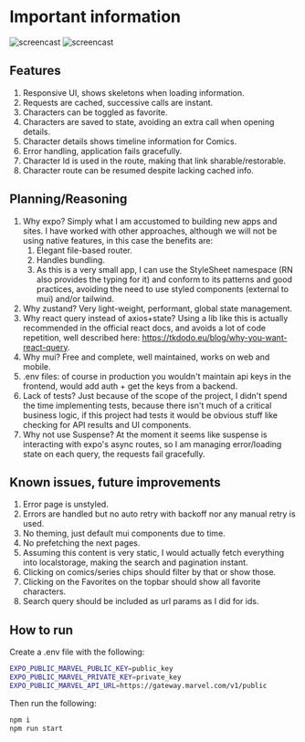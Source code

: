 # Important information
![screencast](https://github.com/rzfzr/challenge-oystr/blob/627fcb3f2c51a011a47103119b1ae2977ba24746/media/Pagination.gif)
![screencast](https://github.com/rzfzr/challenge-oystr/blob/627fcb3f2c51a011a47103119b1ae2977ba24746/media/Timeline.gif)

## Features

1. Responsive UI, shows skeletons when loading information.
2. Requests are cached, successive calls are instant.
3. Characters can be toggled as favorite.
4. Characters are saved to state, avoiding an extra call when opening details.
5. Character details shows timeline information for Comics.
6. Error handling, application fails gracefully.
7. Character Id is used in the route, making that link sharable/restorable.
8. Character route can be resumed despite lacking cached info.

## Planning/Reasoning

1. Why expo? Simply what I am accustomed to building new apps and sites.
I have worked with other approaches, although we will not be using native features, in this case the benefits are:
    1. Elegant file-based router.
    2. Handles bundling.
    3. As this is a very small app, I can use the StyleSheet namespace (RN also provides the typing for it) and conform to its patterns and good practices, avoiding the need to use styled components (external to mui) and/or tailwind.
2. Why zustand? Very light-weight, performant, global state management.
3. Why react query instead of axios+state? Using a lib like this is actually recommended in the official react docs, and avoids a lot of code repetition, well described here: <https://tkdodo.eu/blog/why-you-want-react-query>.
4. Why mui? Free and complete, well maintained, works on web and mobile.
5. .env files: of course in production you wouldn't maintain api keys in the frontend, would add auth + get the keys from a backend.
6. Lack of tests? Just because of the scope of the project, I didn't spend the time implementing tests, because there isn't much of a critical business logic, if this project had tests it would be obvious stuff like checking for API results and UI components.
7. Why not use Suspense? At the moment it seems like suspense is interacting with expo's async routes, so I am managing error/loading state on each query, the requests fail gracefully.

## Known issues, future improvements

1. Error page is unstyled.
2. Errors are handled but no auto retry with backoff nor any manual retry is used.
3. No theming, just default mui components due to time.
4. No prefetching the next pages.
5. Assuming this content is very static, I would actually fetch everything into localstorage, making the search and pagination instant.
6. Clicking on comics/series chips should filter by that or show those.
7. Clicking on the Favorites on the topbar should show all favorite characters.
8. Search query should be included as url params as I did for ids.

## How to run

Create a .env file with the following:

```bash
EXPO_PUBLIC_MARVEL_PUBLIC_KEY=public_key
EXPO_PUBLIC_MARVEL_PRIVATE_KEY=private_key
EXPO_PUBLIC_MARVEL_API_URL=https://gateway.marvel.com/v1/public
```

Then run the following:

```bash
npm i
npm run start
```
